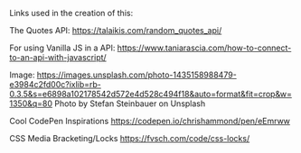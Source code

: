 Links used in the creation of this:

The Quotes API:
https://talaikis.com/random_quotes_api/

For using Vanilla JS in a API:
https://www.taniarascia.com/how-to-connect-to-an-api-with-javascript/

Image:
https://images.unsplash.com/photo-1435158988479-e3984c2fd00c?ixlib=rb-0.3.5&s=e6898a102178542d572e4d528c494f18&auto=format&fit=crop&w=1350&q=80
Photo by Stefan Steinbauer on Unsplash

Cool CodePen Inspirations
https://codepen.io/chrishammond/pen/eEmrww


CSS Media Bracketing/Locks
https://fvsch.com/code/css-locks/